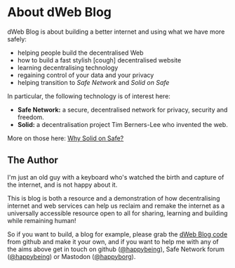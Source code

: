 # About dWeb Blog

dWeb Blog is about building a better internet and using what we have more safely:

- helping people build the decentralised Web
- how to build a fast stylish [cough] decentralised website
- learning decentralising technology
- regaining control of your data and your privacy
- helping transition to _Safe Network_ and _Solid on Safe_

In particular, the following technology is of interest here:

- **Safe Network:** a secure, decentralised network for privacy, security and freedom.
- **Solid:** a decentralisation project Tim Berners-Lee who invented the web.

More on those here: [Why Solid on Safe?](/blog/post/004-why-solid-on-safe/)

<a name='the-author'></a>
## The Author
I'm just an old guy with a keyboard who's watched the birth and capture of the internet, and is not happy about it.

This is blog is both a resource and a demonstration of how decentralising internet and web services can help us reclaim and remake the internet as a universally accessible resource open to all for sharing, learning and building while remaining human!

So if you want to build, a blog for example, please grab the [dWeb Blog code](https://github.com/happybeing/dweb-blog) from github and make it your own, and if you want to help me with any of the aims above get in touch on github ([@happybeing](https://github.com/happybeing)), Safe Network forum ([@happybeing](https://safenetforum.org/u/happybeing)) or Mastodon ([@happyborg](https://fosstodon.org/@happyborg)).
